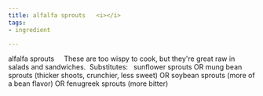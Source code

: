 ```yaml
---
title: alfalfa sprouts   <i></i>
tags:
- ingredient

---
```

alfalfa sprouts     These are too wispy to cook, but they're great raw in salads and sandwiches.  Substitutes:   sunflower sprouts OR mung bean sprouts (thicker shoots, crunchier, less sweet) OR soybean sprouts (more of a bean flavor) OR fenugreek sprouts (more bitter)
